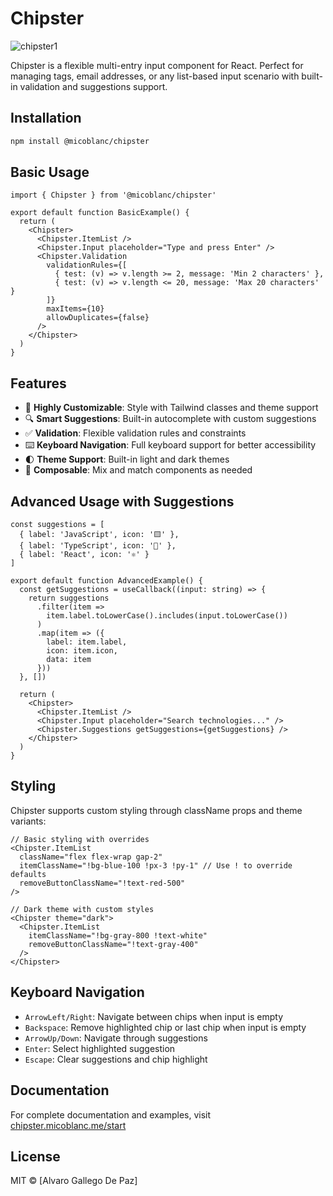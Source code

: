# Chipster

![chipster1](https://github.com/user-attachments/assets/7f7f09be-6e80-4d0e-81f5-fb395a92a0ff)

Chipster is a flexible multi-entry input component for React. Perfect for managing tags, email addresses, or any list-based input scenario with built-in validation and suggestions support.

## Installation

```bash
npm install @micoblanc/chipster
```

## Basic Usage

```tsx
import { Chipster } from '@micoblanc/chipster'

export default function BasicExample() {
  return (
    <Chipster>
      <Chipster.ItemList />
      <Chipster.Input placeholder="Type and press Enter" />
      <Chipster.Validation
        validationRules={[
          { test: (v) => v.length >= 2, message: 'Min 2 characters' },
          { test: (v) => v.length <= 20, message: 'Max 20 characters' }
        ]}
        maxItems={10}
        allowDuplicates={false}
      />
    </Chipster>
  )
}
```

## Features

- 🎨 **Highly Customizable**: Style with Tailwind classes and theme support
- 🔍 **Smart Suggestions**: Built-in autocomplete with custom suggestions
- ✅ **Validation**: Flexible validation rules and constraints
- ⌨️ **Keyboard Navigation**: Full keyboard support for better accessibility
- 🌓 **Theme Support**: Built-in light and dark themes
- 🎯 **Composable**: Mix and match components as needed

## Advanced Usage with Suggestions

```tsx
const suggestions = [
  { label: 'JavaScript', icon: '🟨' },
  { label: 'TypeScript', icon: '🔷' },
  { label: 'React', icon: '⚛️' }
]

export default function AdvancedExample() {
  const getSuggestions = useCallback((input: string) => {
    return suggestions
      .filter(item => 
        item.label.toLowerCase().includes(input.toLowerCase())
      )
      .map(item => ({
        label: item.label,
        icon: item.icon,
        data: item
      }))
  }, [])

  return (
    <Chipster>
      <Chipster.ItemList />
      <Chipster.Input placeholder="Search technologies..." />
      <Chipster.Suggestions getSuggestions={getSuggestions} />
    </Chipster>
  )
}
```

## Styling

Chipster supports custom styling through className props and theme variants:

```tsx
// Basic styling with overrides
<Chipster.ItemList 
  className="flex flex-wrap gap-2"
  itemClassName="!bg-blue-100 !px-3 !py-1" // Use ! to override defaults
  removeButtonClassName="!text-red-500"
/>

// Dark theme with custom styles
<Chipster theme="dark">
  <Chipster.ItemList 
    itemClassName="!bg-gray-800 !text-white"
    removeButtonClassName="!text-gray-400"
  />
</Chipster>
```

## Keyboard Navigation

- `ArrowLeft/Right`: Navigate between chips when input is empty
- `Backspace`: Remove highlighted chip or last chip when input is empty
- `ArrowUp/Down`: Navigate through suggestions
- `Enter`: Select highlighted suggestion
- `Escape`: Clear suggestions and chip highlight

## Documentation

For complete documentation and examples, visit [chipster.micoblanc.me/start](https://chipster.micoblanc.me/start)

## License

MIT © [Alvaro Gallego De Paz]
